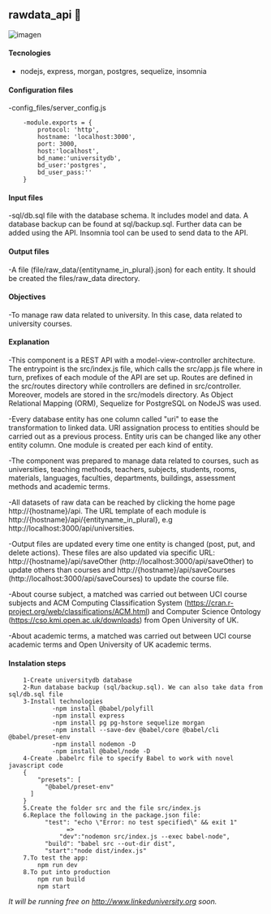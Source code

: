 ## rawdata_api 🏫 
![imagen](https://user-images.githubusercontent.com/57901401/120082770-c5ba2100-c092-11eb-9793-2a94aa76c3f5.png)

#### Tecnologies
- nodejs, express, morgan, postgres, sequelize, insomnia

#### Configuration files 
-config_files/server_config.js 
			
		-module.exports = {
			protocol: 'http',
			hostname: 'localhost:3000',
			port: 3000,
			host:'localhost',
			bd_name:'universitydb',
			bd_user:'postgres',
			bd_user_pass:''
		}

#### Input files
-sql/db.sql file with the database schema. It includes model and data. A database backup can be found at sql/backup.sql. Further data can be added using the API. Insomnia tool can be used to send data to the API.

#### Output files
-A file (file/raw_data/{entityname_in_plural}.json) for each entity. It should be created the files/raw_data directory.

#### Objectives
-To manage raw data related to university. In this case, data related to university courses.

#### Explanation
-This component is a REST API with a model-view-controller architecture. The entrypoint is the src/index.js file, which calls the src/app.js file where in turn, prefixes of each module of the API are set up. Routes are defined in the src/routes directory while controllers are defined in src/controller. Moreover, models are stored in the src/models directory. As Object Relational Mapping (ORM), Sequelize for PostgreSQL on NodeJS was used.

-Every database entity has one column called "uri" to ease the transformation to linked data. URI assignation process to entities should be carried out as a previous process. Entity uris can be changed like any other entity column. One module is created per each kind of entity.

-The component was prepared to manage data related to courses, such as universities, teaching methods, teachers, subjects, students, rooms, materials, languages, faculties, departments, buildings, assessment methods and academic terms.

-All datasets of raw data can be reached by clicking the home page http://{hostname}/api. The URL template of each module is http://{hostname}/api/{entityname_in_plural}, e.g http://localhost:3000/api/universities.

-Output files are updated every time one entity is changed (post, put, and delete actions). These files are also updated via specific URL: http://{hostname}/api/saveOther (http://localhost:3000/api/saveOther) to update others than courses and http://{hostname}/api/saveCourses (http://localhost:3000/api/saveCourses) to update the course file.

-About course subject, a matched was carried out between UCI course subjects and ACM Computing Classification System (https://cran.r-project.org/web/classifications/ACM.html) and Computer Science Ontology (https://cso.kmi.open.ac.uk/downloads) from Open University of UK.

-About academic terms, a matched was carried out between UCI course academic terms and Open University of UK academic terms.
#### Instalation steps
		1-Create universitydb database
		2-Run database backup (sql/backup.sql). We can also take data from  sql/db.sql file
		3-Install technologies
				-npm install @babel/polyfill 
				-npm install express
				-npm install pg pg-hstore sequelize morgan 
				-npm install --save-dev @babel/core @babel/cli @babel/preset-env
				-npm install nodemon -D 
				-npm install @babel/node -D
		4-Create .babelrc file to specify Babel to work with novel javascript code
		{
		    "presets": [
  		      "@babel/preset-env"
  		  ]
		} 
		5.Create the folder src and the file src/index.js
		6.Replace the following in the package.json file:
		  	  "test": "echo \"Error: no test specified\" && exit 1" 
    		    	=>	
          		  "dev":"nodemon src/index.js --exec babel-node",  
			  "build": "babel src --out-dir dist",  
			  "start":"node dist/index.js"	
		7.To test the app:
			npm run dev
		8.To put into production
			npm run build 
			npm start 
*It will be running free on http://www.linkeduniversity.org soon.*
